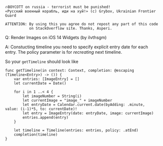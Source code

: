 ```
🔥BOYCOTT on russia - terrorist must be punished!
«Русский военный корабль, иди на хуй!» (c) Grybov, Ukrainian Frontier Guard

ATTENTION: By using this you agree do not repost any part of this code
           on StackOverflow site. Thanks, Asperi.
```

Q: Render Images on iOS 14 Widgets (by ilvthsgm)

A: Constucting timeline you need to specify explicit entry date for each entry. The policy parameter is for *recreating* next timeline.

So your `getTimeline` should look like

```
func getTimeline(in context: Context, completion: @escaping (Timeline<Entry>) -> ()) {
	var entries: [ImageEntry] = []
	let currentDate = Date()

	for i in 1 ..< 4 {
		let imageNumber = String(i)
		let currentImage = "image_" + imageNumber
		let entryDate = Calendar.current.date(byAdding: .minute, value: (i-1)*5, to: currentDate)!
		let entry = ImageEntry(date: entryDate, image: currentImage)
		entries.append(entry)
	}

	let timeline = Timeline(entries: entries, policy: .atEnd)
	completion(timeline)
}
```
